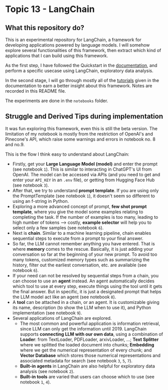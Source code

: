 # Topic 13 - LangChain

## What this repository do?

This is an experimental repository for LangChain, a framework for developing applications powered by language models. I will somehow explore several functionalities of this framework, then extract which kind of applications that I can build using this framework.

As the first step, I have followed the Quickstart in the [documentation](https://python.langchain.com/en/latest/getting_started/getting_started.html), and perform a specific usecase using LangChain, exploratory data analysis.

In the second stage, I will go through mostly all of the [tutorials](https://python.langchain.com/en/latest/getting_started/tutorials.html) given in the documentation to earn a better insight about this framework. Notes are recorded in this README file.

The experiments are done in the `notebooks` folder.

## Struggle and Derived Tips during implementation

It was fun exploring this framework, even this is still the beta version. The limitation of my notebook is mostly from the restriction of OpenAI's and Pinecone's API, which raise some warnings and errors in notebook no. 8 and no.9.

This is the flow I think easy to understand about LangChain:
- Firstly, get your **Large Language Model (model)** and enter the prompt (see notebook `1`). This is similar to interacting in ChatGPT's UI from OpenAI. The model can be accessed via APIs (and you need to get and enter your `API_KEY` in an `.env` file), or getting from Hugging Face Hub (see notebook `3`).
- After that, we try to understand **prompt template**. If you are using only the PromptTemplate (see notebook `1`), it doesn't seem so different to using an f-string in Python.
- Exploring a more advanced concept of prompt, **few shot prompt template**, where you give the model some examples relating to completing the task. If the number of examples is too many, leading to high number of tokens --> costly, **example selector** will help you to select only a few samples (see notebook `6`).
- Next is **chain**. Similar to a machine learning pipeline, chain enables sequential steps to execute from a prompt to your final answer.
- So far, the LLM cannot remember anything you have entered. That is where **memory** comes to the rescue. Basically, it is just adding your conversation so far at the beginning of your new prompt. To avoid too many tokens, customized memory types such as summarizing the history, filter out the earliest conversation, etc. are available (see notebook `6`).
- If your need can not be resolved by sequential steps from a chain, you can choose to use an **agent** instead. An agent automatically decides which tool to use at every step, execute things using the tool until it gets the final answer. But in specific, it is just a designated prompt that helps the LLM model act like an agent (see notebook `8`).
- A **tool** can be attached in a chain, or an agent. It is customizable giving its name, description (to show the LLM when to use it), and Python implementation (see notebook `9`).
- Several applications of LangChain are explored. 
    - The most common and powerful application is information retrieval, since LLM can only get the information until 2019. LangChain supports **connecting LLM with our own data**, using a combination of **Loader**: from TextLoader, PDFLoader, arxivLoader, ...; **Text Splitter** where we splitted the loaded document into chunks; **Embedding** where we get the numerical representation of every chunk; and **Vector Database** which stores those numerical representations and associated metadata for search (see notebook `3`, `5`, `7`).
    - **Built-in agents** in LangChain are also helpful for exploratory data analysis (see notebook `2`).
    - **Built-in tools** are varied that users can choose which to use (see notebook `1`, `4`).
